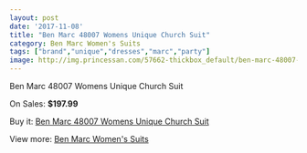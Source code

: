 ```yaml
---
layout: post
date: '2017-11-08'
title: "Ben Marc 48007 Womens Unique Church Suit"
category: Ben Marc Women's Suits
tags: ["brand","unique","dresses","marc","party"]
image: http://img.princessan.com/57662-thickbox_default/ben-marc-48007-womens-unique-church-suit.jpg
---
```

Ben Marc 48007 Womens Unique Church Suit

On Sales: **$197.99**
<a href="https://www.princessan.com/en/ben-marc-women-s-suits/25491-ben-marc-48007-womens-unique-church-suit.html"><amp-img layout="responsive" width="600" height="600" src="//img.princessan.com/57662-thickbox_default/ben-marc-48007-womens-unique-church-suit.jpg" alt="Ben Marc 48007 Womens Unique Church Suit 0" /></a>

Buy it: [Ben Marc 48007 Womens Unique Church Suit](https://www.princessan.com/en/ben-marc-women-s-suits/25491-ben-marc-48007-womens-unique-church-suit.html "Ben Marc 48007 Womens Unique Church Suit")

View more: [Ben Marc Women's Suits](https://www.princessan.com/en/217-ben-marc-women-s-suits "Ben Marc Women's Suits")